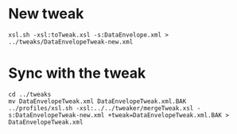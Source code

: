 # New tweak
```
xsl.sh -xsl:toTweak.xsl -s:DataEnvelope.xml > ../tweaks/DataEnvelopeTweak-new.xml
```

# Sync with the tweak
```
cd ../tweaks
mv DataEnvelopeTweak.xml DataEnvelopeTweak.xml.BAK
../profiles/xsl.sh -xsl:../../tweaker/mergeTweak.xsl -s:DataEnvelopeTweak-new.xml +tweak=DataEnvelopeTweak.xml.BAK > DataEnvelopeTweak.xml
```
